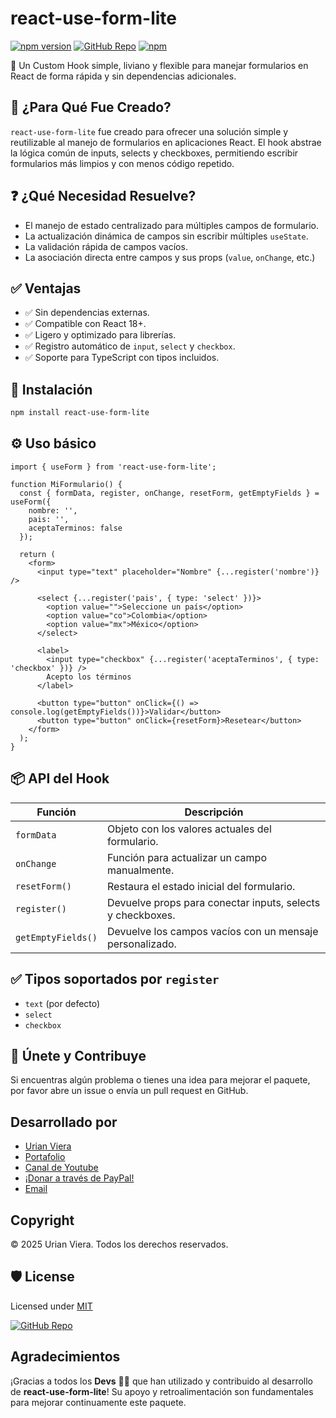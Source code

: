 # react-use-form-lite


[![npm version](https://img.shields.io/npm/v/react-use-form-lite.svg?style=flat-square)](https://www.npmjs.com/package/react-use-form-lite)
[![GitHub Repo](https://img.shields.io/badge/GitHub-repository-blue?style=flat-square&logo=github)](https://github.com/urian121/react-use-form-lite)
[![npm](https://img.shields.io/npm/dt/react-use-form-lite.svg)](https://www.npmjs.com/package/react-use-form-lite)


🎯 Un Custom Hook simple, liviano y flexible para manejar formularios en React de forma rápida y sin dependencias adicionales.

## 📌 ¿Para Qué Fue Creado?

`react-use-form-lite` fue creado para ofrecer una solución simple y reutilizable al manejo de formularios en aplicaciones React. El hook abstrae la lógica común de inputs, selects y checkboxes, permitiendo escribir formularios más limpios y con menos código repetido.


## ❓ ¿Qué Necesidad Resuelve?

- El manejo de estado centralizado para múltiples campos de formulario.
- La actualización dinámica de campos sin escribir múltiples `useState`.
- La validación rápida de campos vacíos.
- La asociación directa entre campos y sus props (`value`, `onChange`, etc.)


## ✅ Ventajas

- ✅ Sin dependencias externas.
- ✅ Compatible con React 18+.
- ✅ Ligero y optimizado para librerías.
- ✅ Registro automático de `input`, `select` y `checkbox`.
- ✅ Soporte para TypeScript con tipos incluidos.


## 🚀 Instalación

```bash
npm install react-use-form-lite
```

## ⚙️ Uso básico

```tsx
import { useForm } from 'react-use-form-lite';

function MiFormulario() {
  const { formData, register, onChange, resetForm, getEmptyFields } = useForm({
    nombre: '',
    pais: '',
    aceptaTerminos: false
  });

  return (
    <form>
      <input type="text" placeholder="Nombre" {...register('nombre')} />
      
      <select {...register('pais', { type: 'select' })}>
        <option value="">Seleccione un país</option>
        <option value="co">Colombia</option>
        <option value="mx">México</option>
      </select>

      <label>
        <input type="checkbox" {...register('aceptaTerminos', { type: 'checkbox' })} />
        Acepto los términos
      </label>

      <button type="button" onClick={() => console.log(getEmptyFields())}>Validar</button>
      <button type="button" onClick={resetForm}>Resetear</button>
    </form>
  );
}
```

## 📦 API del Hook

| Función            | Descripción                                                |
| ------------------ | ---------------------------------------------------------- |
| `formData`         | Objeto con los valores actuales del formulario.            |
| `onChange`         | Función para actualizar un campo manualmente.              |
| `resetForm()`      | Restaura el estado inicial del formulario.                 |
| `register()`       | Devuelve props para conectar inputs, selects y checkboxes. |
| `getEmptyFields()` | Devuelve los campos vacíos con un mensaje personalizado.   |

## ✅ Tipos soportados por `register`

- `text` (por defecto)
- `select`
- `checkbox`


## 🤝 Únete y Contribuye

Si encuentras algún problema o tienes una idea para mejorar el paquete, por favor abre un issue o envía un pull request
en GitHub.

## Desarrollado por

- [Urian Viera](https://github.com/urian123)
- [Portafolio](https://www.urianviera.com)
- [Canal de Youtube](https://www.youtube.com/WebDeveloperUrianViera)
- [¡Donar a través de PayPal!](https://www.paypal.com/donate/?hosted_button_id=4SV78MQJJH3VE)
- [Email](mailto:urian1213viera@gmail.com)

## Copyright

© 2025 Urian Viera. Todos los derechos reservados.

## 🛡 License

Licensed under [MIT](LICENSE)

[![GitHub Repo](https://img.shields.io/badge/GitHub-urian121/react--use--form--lite-000?logo=github&style=flat-square)](https://github.com/urian121/react-use-form-lite)


## Agradecimientos

¡Gracias a todos los **Devs** 👨‍💻 que han utilizado y contribuido al desarrollo de **react-use-form-lite**! Su apoyo y retroalimentación son fundamentales para mejorar continuamente este paquete.